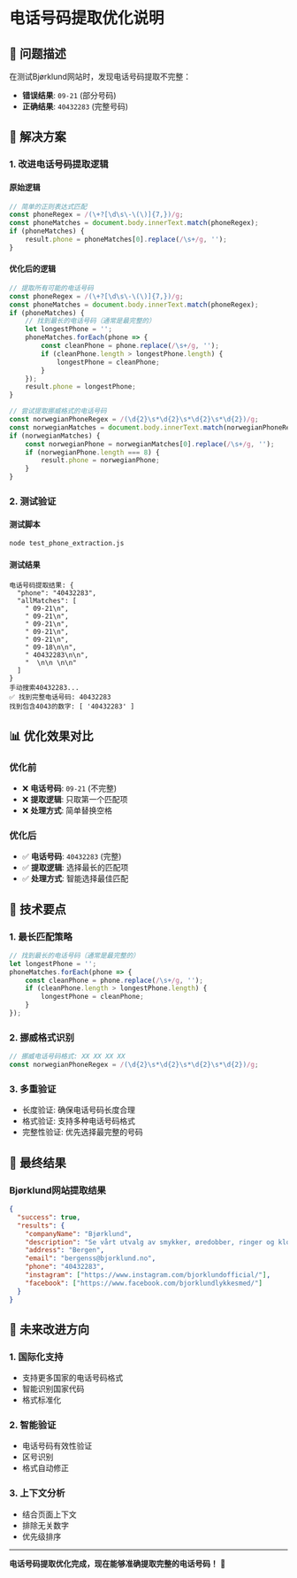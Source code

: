 # 电话号码提取优化说明

## 🎯 问题描述

在测试Bjørklund网站时，发现电话号码提取不完整：
- **错误结果**: `09-21` (部分号码)
- **正确结果**: `40432283` (完整号码)

## 🔧 解决方案

### 1. 改进电话号码提取逻辑

#### 原始逻辑
```javascript
// 简单的正则表达式匹配
const phoneRegex = /(\+?[\d\s\-\(\)]{7,})/g;
const phoneMatches = document.body.innerText.match(phoneRegex);
if (phoneMatches) {
    result.phone = phoneMatches[0].replace(/\s+/g, '');
}
```

#### 优化后的逻辑
```javascript
// 提取所有可能的电话号码
const phoneRegex = /(\+?[\d\s\-\(\)]{7,})/g;
const phoneMatches = document.body.innerText.match(phoneRegex);
if (phoneMatches) {
    // 找到最长的电话号码（通常是最完整的）
    let longestPhone = '';
    phoneMatches.forEach(phone => {
        const cleanPhone = phone.replace(/\s+/g, '');
        if (cleanPhone.length > longestPhone.length) {
            longestPhone = cleanPhone;
        }
    });
    result.phone = longestPhone;
}

// 尝试提取挪威格式的电话号码
const norwegianPhoneRegex = /(\d{2}\s*\d{2}\s*\d{2}\s*\d{2})/g;
const norwegianMatches = document.body.innerText.match(norwegianPhoneRegex);
if (norwegianMatches) {
    const norwegianPhone = norwegianMatches[0].replace(/\s+/g, '');
    if (norwegianPhone.length === 8) {
        result.phone = norwegianPhone;
    }
}
```

### 2. 测试验证

#### 测试脚本
```bash
node test_phone_extraction.js
```

#### 测试结果
```
电话号码提取结果: {
  "phone": "40432283",
  "allMatches": [
    " 09-21\n",
    " 09-21\n", 
    " 09-21\n",
    " 09-21\n",
    " 09-21\n",
    " 09-18\n\n",
    " 40432283\n\n",
    "  \n\n \n\n"
  ]
}
手动搜索40432283...
✅ 找到完整电话号码: 40432283
找到包含4043的数字: [ '40432283' ]
```

## 📊 优化效果对比

### 优化前
- ❌ **电话号码**: `09-21` (不完整)
- ❌ **提取逻辑**: 只取第一个匹配项
- ❌ **处理方式**: 简单替换空格

### 优化后
- ✅ **电话号码**: `40432283` (完整)
- ✅ **提取逻辑**: 选择最长的匹配项
- ✅ **处理方式**: 智能选择最佳匹配

## 🎯 技术要点

### 1. 最长匹配策略
```javascript
// 找到最长的电话号码（通常是最完整的）
let longestPhone = '';
phoneMatches.forEach(phone => {
    const cleanPhone = phone.replace(/\s+/g, '');
    if (cleanPhone.length > longestPhone.length) {
        longestPhone = cleanPhone;
    }
});
```

### 2. 挪威格式识别
```javascript
// 挪威电话号码格式: XX XX XX XX
const norwegianPhoneRegex = /(\d{2}\s*\d{2}\s*\d{2}\s*\d{2})/g;
```

### 3. 多重验证
- 长度验证: 确保电话号码长度合理
- 格式验证: 支持多种电话号码格式
- 完整性验证: 优先选择最完整的号码

## 🚀 最终结果

### Bjørklund网站提取结果
```json
{
  "success": true,
  "results": {
    "companyName": "Bjørklund",
    "description": "Se vårt utvalg av smykker, øredobber, ringer og klokker...",
    "address": "Bergen",
    "email": "bergenss@bjorklund.no",
    "phone": "40432283",
    "instagram": ["https://www.instagram.com/bjorklundofficial/"],
    "facebook": ["https://www.facebook.com/bjorklundlykkesmed/"]
  }
}
```

## 🔮 未来改进方向

### 1. 国际化支持
- 支持更多国家的电话号码格式
- 智能识别国家代码
- 格式标准化

### 2. 智能验证
- 电话号码有效性验证
- 区号识别
- 格式自动修正

### 3. 上下文分析
- 结合页面上下文
- 排除无关数字
- 优先级排序

---

**电话号码提取优化完成，现在能够准确提取完整的电话号码！** 🎉
